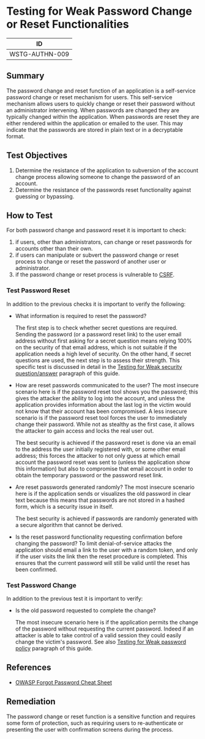 # Testing for Weak Password Change or Reset Functionalities

|ID            |
|--------------|
|WSTG-AUTHN-009|

## Summary

The password change and reset function of an application is a self-service password change or reset mechanism for users. This self-service mechanism allows users to quickly change or reset their password without an administrator intervening. When passwords are changed they are typically changed within the application. When passwords are reset they are either rendered within the application or emailed to the user. This may indicate that the passwords are stored in plain text or in a decryptable format.

## Test Objectives

1. Determine the resistance of the application to subversion of the account change process allowing someone to change the password of an account.
2. Determine the resistance of the passwords reset functionality against guessing or bypassing.

## How to Test

For both password change and password reset it is important to check:

1. if users, other than administrators, can change or reset passwords for accounts other than their own.
2. if users can manipulate or subvert the password change or reset process to change or reset the password of another user or administrator.
3. if the password change or reset process is vulnerable to [CSRF](../4.7_Session_Management_Testing/4.7.5_Testing_for_CSRF.md).

### Test Password Reset

In addition to the previous checks it is important to verify the following:

- What information is required to reset the password?

  The first step is to check whether secret questions are required. Sending the password (or a password reset link) to the user email address without first asking for a secret question means relying 100% on the security of that email address, which is not suitable if the application needs a high level of security.
  On the other hand, if secret questions are used, the next step is to assess their strength. This specific test is discussed in detail in the [Testing for Weak security question/answer](4.5.8_Testing_for_Weak_Security_Question_Answer.md) paragraph of this guide.

- How are reset passwords communicated to the user?
  The most insecure scenario here is if the password reset tool shows you the password; this gives the attacker the ability to log into the account, and unless the application provides information about the last log in the victim would not know that their account has been compromised.
  A less insecure scenario is if the password reset tool forces the user to immediately change their password. While not as stealthy as the first case, it allows the attacker to gain access and locks the real user out.

  The best security is achieved if the password reset is done via an email to the address the user initially registered with, or some other email address; this forces the attacker to not only guess at which email account the password reset was sent to (unless the application show this information) but also to compromise that email account in order to obtain the temporary password or the password reset link.

- Are reset passwords generated randomly?
  The most insecure scenario here is if the application sends or visualizes the old password in clear text because this means that passwords are not stored in a hashed form, which is a security issue in itself.

  The best security is achieved if passwords are randomly generated with a secure algorithm that cannot be derived.

- Is the reset password functionality requesting confirmation before changing the password?
  To limit denial-of-service attacks the application should email a link to the user with a random token, and only if the user visits the link then the reset procedure is completed. This ensures that the current password will still be valid until the reset has been confirmed.

### Test Password Change

In addition to the previous test it is important to verify:

- Is the old password requested to complete the change?

  The most insecure scenario here is if the application permits the change of the password without requesting the current password. Indeed if an attacker is able to take control of a valid session they could easily change the victim's password.
  See also [Testing for Weak password policy](4.5.7_Testing_for_Weak_Password_Policy.md) paragraph of this guide.

## References

- [OWASP Forgot Password Cheat Sheet](https://cheatsheetseries.owasp.org/cheatsheets/Forgot_Password_Cheat_Sheet.html)

## Remediation

The password change or reset function is a sensitive function and requires some form of protection, such as requiring users to re-authenticate or presenting the user with confirmation screens during the process.
